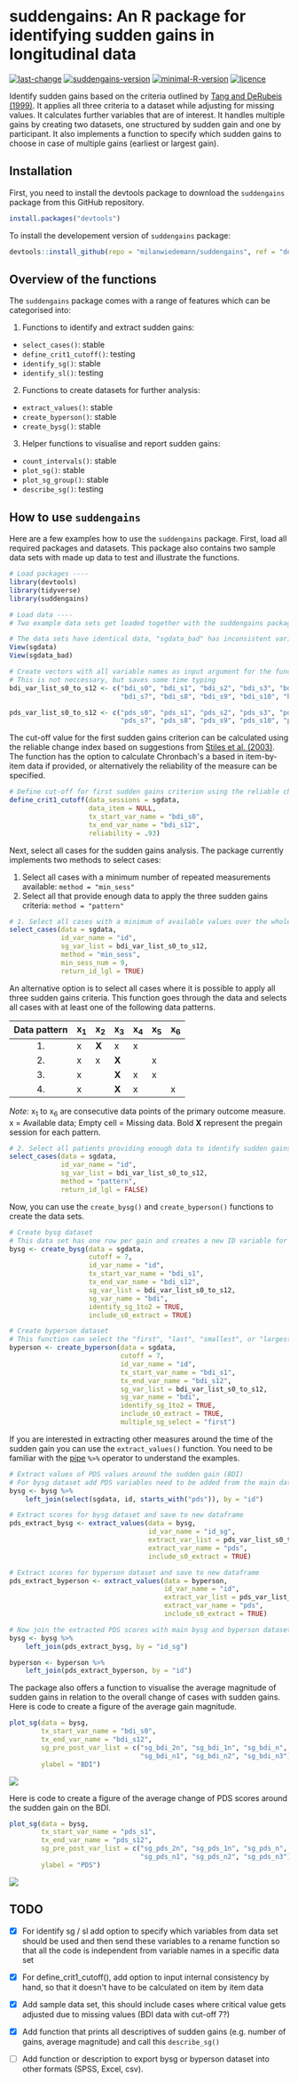 # suddengains: An R package for identifying sudden gains in longitudinal data
[![last-change](https://img.shields.io/badge/Last%20change-2018--12--21-brightgreen.svg)](https://github.com/milanwiedemann/suddengains) 
[![suddengains-version](https://img.shields.io/badge/Version-0.0.1.9903-brightgreen.svg)](https://github.com/milanwiedemann/suddengains) 
[![minimal-R-version](https://img.shields.io/badge/R%3E%3D-3.4.3-brightgreen.svg)](https://cran.r-project.org/)
[![licence](https://img.shields.io/badge/Licence-GPL--3-brightgreen.svg)](https://choosealicense.com/licenses/gpl-3.0/)

Identify sudden gains based on the criteria outlined by [Tang and DeRubeis (1999)](http://psycnet.apa.org/buy/1999-01811-008). 
It applies all three criteria to a dataset while adjusting for missing values. 
It calculates further variables that are of interest. 
It handles multiple gains by creating two datasets, one structured by sudden gain and one by participant. 
It also implements a function to specify which sudden gains to choose in case of multiple gains (earliest or largest gain).

## Installation

First, you need to install the devtools package to download the `suddengains` package from this GitHub repository.

```r
install.packages("devtools")
```

To install the developement version of `suddengains` package:

```r
devtools::install_github(repo = "milanwiedemann/suddengains", ref = "dev")
```

## Overview of the functions

The `suddengains` package comes with a range of features which can be categorised into:

1. Functions to identify and extract sudden gains:
  - `select_cases()`: stable
  - `define_crit1_cutoff()`: testing
  - `identify_sg()`: stable
  - `identify_sl()`: testing
  
2. Functions to create datasets for further analysis:
  - `extract_values()`: stable
  - `create_byperson()`: stable
  - `create_bysg()`: stable

3. Helper functions to visualise and report sudden gains:
  - `count_intervals()`: stable
  - `plot_sg()`: stable
  - `plot_sg_group()`: stable
  - `describe_sg()`: testing

## How to use `suddengains`

Here are a few examples how to use the `suddengains` package.
First, load all required packages and datasets.
This package also contains two sample data sets with made up data to test and illustrate the functions.

```r
# Load packages ----
library(devtools)
library(tidyverse)
library(suddengains)

# Load data ----
# Two example data sets get loaded together with the suddengains package

# The data sets have identical data, "sgdata_bad" has inconsistent variable names 
View(sgdata)
View(sgdata_bad)

# Create vectors with all variable names as input argument for the functions
# This is not neccessary, but saves some time typing
bdi_var_list_s0_to_s12 <- c("bdi_s0", "bdi_s1", "bdi_s2", "bdi_s3", "bdi_s4", "bdi_s5", "bdi_s6", 
                            "bdi_s7", "bdi_s8", "bdi_s9", "bdi_s10", "bdi_s11", "bdi_s12")

pds_var_list_s0_to_s12 <- c("pds_s0", "pds_s1", "pds_s2", "pds_s3", "pds_s4", "pds_s5", "pds_s6", 
                            "pds_s7", "pds_s8", "pds_s9", "pds_s10", "pds_s11", "pds_s12")
```

The cut-off value for the first sudden gains criterion can be calculated using the reliable change index based on suggestions from [Stiles et al. (2003)](http://psycnet.apa.org/buy/2003-01069-004).
The function has the option to calculate Chronbach's a based in item-by-item data if provided, or alternatively the reliability of the measure can be specified.

```r
# Define cut-off for first sudden gains criterion using the reliable change index
define_crit1_cutoff(data_sessions = sgdata,
                    data_item = NULL,
                    tx_start_var_name = "bdi_s0",
                    tx_end_var_name = "bdi_s12",
                    reliability = .93)
```

Next, select all cases for the sudden gains analysis. 
The package currently implements two methods to select cases:
1. Select all cases with a minimum number of repeated measurements available: `method = "min_sess"`
1. Select all that provide enough data to apply the three sudden gains criteria: `method = "pattern"`

```r
# 1. Select all cases with a minimum of available values over the whole course of repeated measurements
select_cases(data = sgdata, 
             id_var_name = "id", 
             sg_var_list = bdi_var_list_s0_to_s12, 
             method = "min_sess", 
             min_sess_num = 9, 
             return_id_lgl = TRUE)
```

An alternative option is to select all cases where it is possible to apply all three sudden gains criteria. 
This function goes through the data and selects all cases with at least one of the following data patterns.

| Data pattern | x<sub>1</sub> | x<sub>2</sub> | x<sub>3</sub> | x<sub>4</sub> | x<sub>5</sub> | x<sub>6</sub> |
|:------------:|-------|-------|-------|-------|-------|-------|
| 1.           |   x   | **X** |   x   |   x   |       |       |
| 2.           |   x   |   x   | **X** |       |   x   |       |
| 3.           |   x   |       | **X** |   x   |   x   |       |
| 4.           |   x   |       | **X** |   x   |       |   x   |

*Note:* x<sub>1</sub> to x<sub>6</sub> are consecutive data points of the primary outcome measure. x = Available data; Empty cell = Missing data. Bold **X** represent the pregain session for each pattern.

```r
# 2. Select all patients providing enough data to identify sudden gains ----
select_cases(data = sgdata, 
             id_var_name = "id", 
             sg_var_list = bdi_var_list_s0_to_s12, 
             method = "pattern", 
             return_id_lgl = FALSE)
```

Now, you can use the `create_bysg()` and `create_byperson()` functions to create the data sets.

```r
# Create bysg dataset
# This data set has one row per gain and creates a new ID variable for each sudden gain
bysg <- create_bysg(data = sgdata,
                    cutoff = 7,
                    id_var_name = "id",
                    tx_start_var_name = "bdi_s1",
                    tx_end_var_name = "bdi_s12",
                    sg_var_list = bdi_var_list_s0_to_s12,
                    sg_var_name = "bdi",
                    identify_sg_1to2 = TRUE,
                    include_s0_extract = TRUE)

# Create byperson dataset
# This function can select the "first", "last", "smallest", or "largest" sudden gain in cases of multiple sudden gains using the "multiple_sg_select" argument.
byperson <- create_byperson(data = sgdata,
                            cutoff = 7,
                            id_var_name = "id",
                            tx_start_var_name = "bdi_s1",
                            tx_end_var_name = "bdi_s12",
                            sg_var_list = bdi_var_list_s0_to_s12,
                            sg_var_name = "bdi",
                            identify_sg_1to2 = TRUE,
                            include_s0_extract = TRUE,
                            multiple_sg_select = "first")
```

If you are interested in extracting other measures around the time of the sudden gain you can use the  `extract_values()` function. 
You need to be familiar with the [pipe](https://magrittr.tidyverse.org/) ` %>% ` operator to understand the examples.

```r
# Extract values of PDS values around the sudden gain (BDI)
# For bysg dataset add PDS variables need to be added from the main data set first
bysg <- bysg %>%
    left_join(select(sgdata, id, starts_with("pds")), by = "id")

# Extract scores for bysg dataset and save to new dataframe
pds_extract_bysg <- extract_values(data = bysg,
                                   id_var_name = "id_sg",
                                   extract_var_list = pds_var_list_s0_to_s12,
                                   extract_var_name = "pds",
                                   include_s0_extract = TRUE)

# Extract scores for byperson dataset and save to new dataframe
pds_extract_byperson <- extract_values(data = byperson,
                                       id_var_name = "id",
                                       extract_var_list = pds_var_list_s0_to_s12,
                                       extract_var_name = "pds",
                                       include_s0_extract = TRUE)

# Now join the extracted PDS scores with main bysg and byperson dataset
bysg <- bysg %>%
    left_join(pds_extract_bysg, by = "id_sg")

byperson <- byperson %>%
    left_join(pds_extract_byperson, by = "id")
```

The package also offers a function to visualise the average magnitude of sudden gains in relation to the overall change of cases with sudden gains.
Here is code to create a figure of the average gain magnitude.

```r
plot_sg(data = bysg,
        tx_start_var_name = "bdi_s0",
        tx_end_var_name = "bdi_s12",
        sg_pre_post_var_list = c("sg_bdi_2n", "sg_bdi_1n", "sg_bdi_n", 
                                 "sg_bdi_n1", "sg_bdi_n2", "sg_bdi_n3"),
        ylabel = "BDI")
```

![](https://dl.dropboxusercontent.com/s/fpjvbgg9yizji9z/sg-bdi-average-magnitude.png)

Here is code to create a figure of the average change of PDS scores around the sudden gain on the BDI.

```r
plot_sg(data = bysg,
        tx_start_var_name = "pds_s1",
        tx_end_var_name = "pds_s12",
        sg_pre_post_var_list = c("sg_pds_2n", "sg_pds_1n", "sg_pds_n", 
                                 "sg_pds_n1", "sg_pds_n2", "sg_pds_n3"),
        ylabel = "PDS")
```

![](https://dl.dropboxusercontent.com/s/0vvsrchayci92e9/sg-bdi-everage-change-pds.png)

## TODO
- [x] For identify sg  / sl add option to specify which variables from data set should be used and then send these variables to a rename function so that all the code is independent from variable names in a specific data set
- [x] For define_crit1_cutoff(), add option to input internal consistency by hand, so that it doesn't have to be calculated on item by item data
- [x] Add sample data set, this should include cases where critical value gets adjusted due to missing values (BDI data with cut-off 7?)
- [x] Add function that prints all descriptives of sudden gains (e.g. number of gains, average magnitude) and call this `describe_sg()`
- [ ] Add function or description to export bysg or byperson dataset into other formats (SPSS, Excel, csv).

